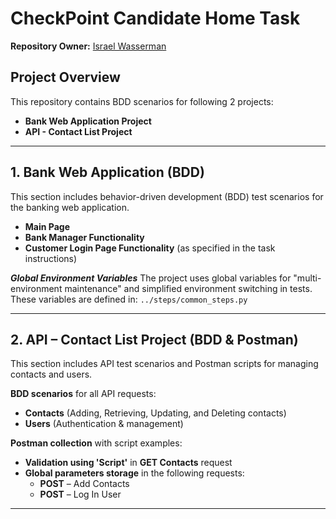 # CheckPoint Candidate Home Task

**Repository Owner:** [Israel Wasserman](https://www.linkedin.com/in/israel-wasserman/) 

## Project Overview
This repository contains BDD scenarios for following 2 projects:
* **Bank Web Application Project**
* **API - Contact List Project**

---

## 1️. Bank Web Application (BDD)
This section includes behavior-driven development (BDD) test scenarios for the banking web application.

* **Main Page**
* **Bank Manager Functionality**
* **Customer Login Page Functionality** (as specified in the task instructions)

***Global Environment Variables***
The project uses global variables for "multi-environment maintenance" and simplified environment switching in tests.  
These variables are defined in: `../steps/common_steps.py`

---

## 2️. API – Contact List Project (BDD & Postman)
This section includes API test scenarios and Postman scripts for managing contacts and users.

**BDD scenarios** for all API requests:
  - **Contacts** (Adding, Retrieving, Updating, and Deleting contacts)
  - **Users** (Authentication & management)

**Postman collection** with script examples:
  * **Validation using 'Script'** in **GET Contacts** request
  * **Global parameters storage** in the following requests:
    - **POST** – Add Contacts
    - **POST** – Log In User

---
##